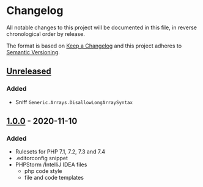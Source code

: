 # Changelog

All notable changes to this project will be documented in this file, in reverse chronological order by release.

The format is based on [Keep a Changelog](http://keepachangelog.com/en/1.0.0/)
and this project adheres to [Semantic Versioning](http://semver.org/spec/v2.0.0.html).

## [Unreleased]

### Added

- Sniff `Generic.Arrays.DisallowLongArraySyntax`

## [1.0.0] - 2020-11-10

### Added

- Rulesets for PHP 7.1, 7.2, 7.3 and 7.4
- .editorconfig snippet
- PHPStorm /IntelliJ IDEA files
    - php code style
    - file and code templates

[Unreleased]: https://github.com/orisai/coding-standard-php/compare/1.0.0...HEAD
[1.0.0]: https://github.com/orisai/coding-standard-php/releases/tag/1.0.0

